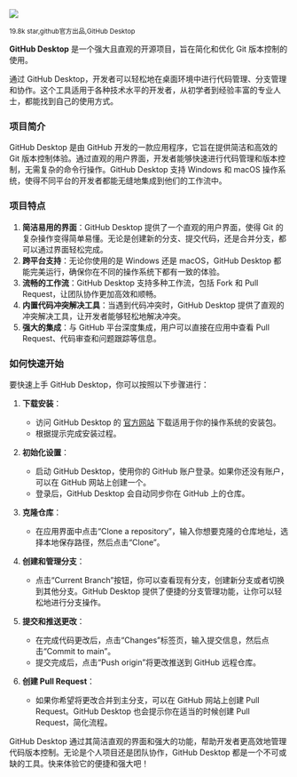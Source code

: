 <img src="/assets/image/241115-github-desktop.png">

<small>19.8k star,github官方出品,GitHub Desktop</small>


**GitHub Desktop** 是一个强大且直观的开源项目，旨在简化和优化 Git 版本控制的使用。

通过 GitHub Desktop，开发者可以轻松地在桌面环境中进行代码管理、分支管理和协作。这个工具适用于各种技术水平的开发者，从初学者到经验丰富的专业人士，都能找到自己的使用方式。


### 项目简介

GitHub Desktop 是由 GitHub 开发的一款应用程序，它旨在提供简洁和高效的 Git 版本控制体验。通过直观的用户界面，开发者能够快速进行代码管理和版本控制，无需复杂的命令行操作。GitHub Desktop 支持 Windows 和 macOS 操作系统，使得不同平台的开发者都能无缝地集成到他们的工作流中。


### 项目特点

1. **简洁易用的界面**：GitHub Desktop 提供了一个直观的用户界面，使得 Git 的复杂操作变得简单易懂。无论是创建新的分支、提交代码，还是合并分支，都可以通过界面轻松完成。
2. **跨平台支持**：无论你使用的是 Windows 还是 macOS，GitHub Desktop 都能完美运行，确保你在不同的操作系统下都有一致的体验。
3. **流畅的工作流**：GitHub Desktop 支持多种工作流，包括 Fork 和 Pull Request，让团队协作更加高效和顺畅。
4. **内置代码冲突解决工具**：当遇到代码冲突时，GitHub Desktop 提供了直观的冲突解决工具，让开发者能够轻松地解决冲突。
5. **强大的集成**：与 GitHub 平台深度集成，用户可以直接在应用中查看 Pull Request、代码审查和问题跟踪等信息。

### 如何快速开始

要快速上手 GitHub Desktop，你可以按照以下步骤进行：

1. **下载安装**：
   - 访问 GitHub Desktop 的 [官方网站](https://desktop.github.com/) 下载适用于你的操作系统的安装包。
   - 根据提示完成安装过程。

2. **初始化设置**：
   - 启动 GitHub Desktop，使用你的 GitHub 账户登录。如果你还没有账户，可以在 GitHub 网站上创建一个。
   - 登录后，GitHub Desktop 会自动同步你在 GitHub 上的仓库。

3. **克隆仓库**：
   - 在应用界面中点击“Clone a repository”，输入你想要克隆的仓库地址，选择本地保存路径，然后点击“Clone”。

4. **创建和管理分支**：
   - 点击“Current Branch”按钮，你可以查看现有分支，创建新分支或者切换到其他分支。GitHub Desktop 提供了便捷的分支管理功能，让你可以轻松地进行分支操作。

5. **提交和推送更改**：
   - 在完成代码更改后，点击“Changes”标签页，输入提交信息，然后点击“Commit to main”。
   - 提交完成后，点击“Push origin”将更改推送到 GitHub 远程仓库。

6. **创建 Pull Request**：
   - 如果你希望将更改合并到主分支，可以在 GitHub 网站上创建 Pull Request。GitHub Desktop 也会提示你在适当的时候创建 Pull Request，简化流程。

GitHub Desktop 通过其简洁直观的界面和强大的功能，帮助开发者更高效地管理代码版本控制。无论是个人项目还是团队协作，GitHub Desktop 都是一个不可或缺的工具。快来体验它的便捷和强大吧！